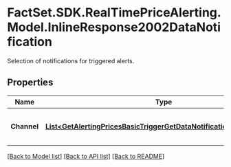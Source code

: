 # FactSet.SDK.RealTimePriceAlerting.Model.InlineResponse2002DataNotification
Selection of notifications for triggered alerts.

## Properties

Name | Type | Description | Notes
------------ | ------------- | ------------- | -------------
**Channel** | [**List&lt;GetAlertingPricesBasicTriggerGetDataNotificationChannelItems&gt;**](GetAlertingPricesBasicTriggerGetDataNotificationChannelItems.md) | Notification channel selection; see endpoint &#x60;/alerting/notification/channel/list&#x60; for possible channels. | [optional] 

[[Back to Model list]](../README.md#documentation-for-models) [[Back to API list]](../README.md#documentation-for-api-endpoints) [[Back to README]](../README.md)

